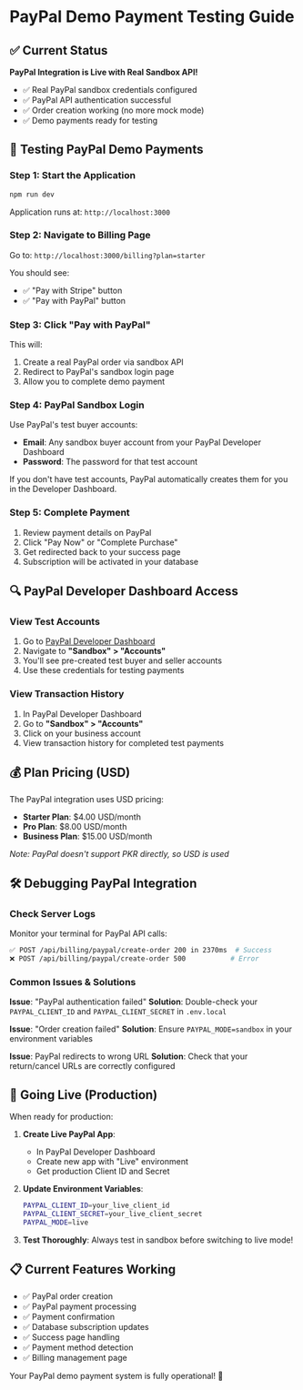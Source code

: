 # PayPal Demo Payment Testing Guide

## ✅ Current Status

**PayPal Integration is Live with Real Sandbox API!**

- ✅ Real PayPal sandbox credentials configured
- ✅ PayPal API authentication successful
- ✅ Order creation working (no more mock mode)
- ✅ Demo payments ready for testing

## 🧪 Testing PayPal Demo Payments

### Step 1: Start the Application
```bash
npm run dev
```
Application runs at: `http://localhost:3000`

### Step 2: Navigate to Billing Page
Go to: `http://localhost:3000/billing?plan=starter`

You should see:
- ✅ "Pay with Stripe" button
- ✅ "Pay with PayPal" button

### Step 3: Click "Pay with PayPal"
This will:
1. Create a real PayPal order via sandbox API
2. Redirect to PayPal's sandbox login page
3. Allow you to complete demo payment

### Step 4: PayPal Sandbox Login
Use PayPal's test buyer accounts:
- **Email**: Any sandbox buyer account from your PayPal Developer Dashboard
- **Password**: The password for that test account

If you don't have test accounts, PayPal automatically creates them for you in the Developer Dashboard.

### Step 5: Complete Payment
1. Review payment details on PayPal
2. Click "Pay Now" or "Complete Purchase"
3. Get redirected back to your success page
4. Subscription will be activated in your database

## 🔍 PayPal Developer Dashboard Access

### View Test Accounts
1. Go to [PayPal Developer Dashboard](https://developer.paypal.com/)
2. Navigate to **"Sandbox" > "Accounts"**
3. You'll see pre-created test buyer and seller accounts
4. Use these credentials for testing payments

### View Transaction History
1. In PayPal Developer Dashboard
2. Go to **"Sandbox" > "Accounts"**  
3. Click on your business account
4. View transaction history for completed test payments

## 💰 Plan Pricing (USD)

The PayPal integration uses USD pricing:
- **Starter Plan**: $4.00 USD/month
- **Pro Plan**: $8.00 USD/month  
- **Business Plan**: $15.00 USD/month

*Note: PayPal doesn't support PKR directly, so USD is used*

## 🛠️ Debugging PayPal Integration

### Check Server Logs
Monitor your terminal for PayPal API calls:
```bash
✅ POST /api/billing/paypal/create-order 200 in 2370ms  # Success
❌ POST /api/billing/paypal/create-order 500           # Error
```

### Common Issues & Solutions

**Issue**: "PayPal authentication failed"
**Solution**: Double-check your `PAYPAL_CLIENT_ID` and `PAYPAL_CLIENT_SECRET` in `.env.local`

**Issue**: "Order creation failed"
**Solution**: Ensure `PAYPAL_MODE=sandbox` in your environment variables

**Issue**: PayPal redirects to wrong URL
**Solution**: Check that your return/cancel URLs are correctly configured

## 🚀 Going Live (Production)

When ready for production:

1. **Create Live PayPal App**:
   - In PayPal Developer Dashboard
   - Create new app with "Live" environment
   - Get production Client ID and Secret

2. **Update Environment Variables**:
   ```bash
   PAYPAL_CLIENT_ID=your_live_client_id
   PAYPAL_CLIENT_SECRET=your_live_client_secret
   PAYPAL_MODE=live
   ```

3. **Test Thoroughly**: Always test in sandbox before switching to live mode!

## 📋 Current Features Working

- ✅ PayPal order creation
- ✅ PayPal payment processing  
- ✅ Payment confirmation
- ✅ Database subscription updates
- ✅ Success page handling
- ✅ Payment method detection
- ✅ Billing management page

Your PayPal demo payment system is fully operational! 🎉